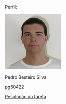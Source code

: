 
Perfil:

![](./profile%20um.png)

Pedro Besteiro Silva

pg60422


[Resolução da tarefa](./task.txt)
